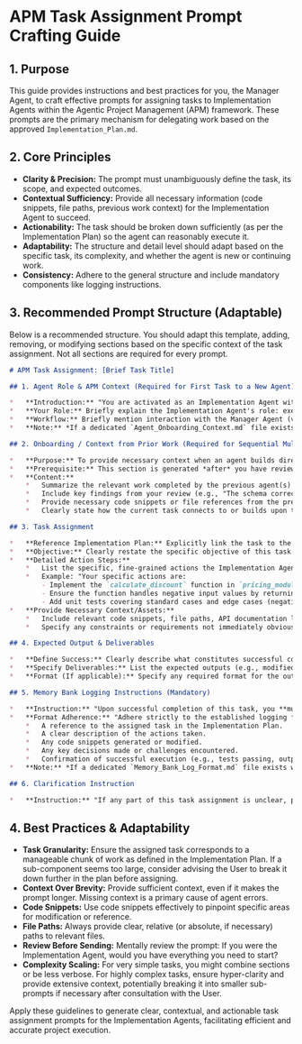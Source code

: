 # APM Task Assignment Prompt Crafting Guide

## 1. Purpose

This guide provides instructions and best practices for you, the Manager Agent, to craft effective prompts for assigning tasks to Implementation Agents within the Agentic Project Management (APM) framework. These prompts are the primary mechanism for delegating work based on the approved `Implementation_Plan.md`.

## 2. Core Principles

*   **Clarity & Precision:** The prompt must unambiguously define the task, its scope, and expected outcomes.
*   **Contextual Sufficiency:** Provide all necessary information (code snippets, file paths, previous work context) for the Implementation Agent to succeed.
*   **Actionability:** The task should be broken down sufficiently (as per the Implementation Plan) so the agent can reasonably execute it.
*   **Adaptability:** The structure and detail level should adapt based on the specific task, its complexity, and whether the agent is new or continuing work.
*   **Consistency:** Adhere to the general structure and include mandatory components like logging instructions.

## 3. Recommended Prompt Structure (Adaptable)

Below is a recommended structure. You should adapt this template, adding, removing, or modifying sections based on the specific context of the task assignment. Not all sections are required for every prompt.

```markdown
# APM Task Assignment: [Brief Task Title]

## 1. Agent Role & APM Context (Required for First Task to a New Agent)

*   **Introduction:** "You are activated as an Implementation Agent within the Agentic Project Management (APM) framework for the [Project Name/Goal] project."
*   **Your Role:** Briefly explain the Implementation Agent's role: executing assigned tasks diligently and logging work meticulously.
*   **Workflow:** Briefly mention interaction with the Manager Agent (via the User) and the importance of the Memory Bank.
*   **Note:** *If a dedicated `Agent_Onboarding_Context.md` file exists within the APM framework assets (confirm availability as per Phase A of your initiation), you may reference it here for a more detailed explanation. Otherwise, provide this summary.* 

## 2. Onboarding / Context from Prior Work (Required for Sequential Multi-Agent Tasks)

*   **Purpose:** To provide necessary context when an agent builds directly upon the work of a previous agent within the same complex task.
*   **Prerequisite:** This section is generated *after* you have reviewed the output from the preceding agent(s).
*   **Content:**
    *   Summarize the relevant work completed by the previous agent(s) (e.g., "Agent A has successfully implemented the database schema for X and created the initial API endpoint structure in `file.py`.").
    *   Include key findings from your review (e.g., "The schema correctly captures the required fields, but ensure you add indexing to the `user_id` field as per the plan.").
    *   Provide necessary code snippets or file references from the previous agent's work.
    *   Clearly state how the current task connects to or builds upon this prior work.

## 3. Task Assignment

*   **Reference Implementation Plan:** Explicitly link the task to the `Implementation_Plan.md`. Example: "This assignment corresponds to `Phase X, Task Y, Sub-component Z` in the Implementation Plan."
*   **Objective:** Clearly restate the specific objective of this task or sub-component.
*   **Detailed Action Steps:**
    *   List the specific, fine-grained actions the Implementation Agent needs to perform, drawing directly from the nested bullet points in the relevant section of the `Implementation_Plan.md`.
    *   Example: "Your specific actions are:
        - Implement the `calculate_discount` function in `pricing_module.py`.
        - Ensure the function handles negative input values by returning an error.
        - Add unit tests covering standard cases and edge cases (negative input, zero input)."
*   **Provide Necessary Context/Assets:**
    *   Include relevant code snippets, file paths, API documentation links, or data structure definitions needed to complete the task.
    *   Specify any constraints or requirements not immediately obvious from the action steps.

## 4. Expected Output & Deliverables

*   **Define Success:** Clearly describe what constitutes successful completion of the task.
*   **Specify Deliverables:** List the expected outputs (e.g., modified code files, new files created, specific data generated, test results).
*   **Format (If applicable):** Specify any required format for the output.

## 5. Memory Bank Logging Instructions (Mandatory)

*   **Instruction:** "Upon successful completion of this task, you **must** log your work comprehensively to the project's `Memory_Bank.md` file."
*   **Format Adherence:** "Adhere strictly to the established logging format. Ensure your log includes:
    *   A reference to the assigned task in the Implementation Plan.
    *   A clear description of the actions taken.
    *   Any code snippets generated or modified.
    *   Any key decisions made or challenges encountered.
    *   Confirmation of successful execution (e.g., tests passing, output generated)."
*   **Note:** *If a dedicated `Memory_Bank_Log_Format.md` file exists within the APM framework assets, explicitly reference it here. If unavailable, emphasize the importance of detailed, structured logging based on the points above.* 

## 6. Clarification Instruction

*   **Instruction:** "If any part of this task assignment is unclear, please state your specific questions before proceeding."

```

## 4. Best Practices & Adaptability

*   **Task Granularity:** Ensure the assigned task corresponds to a manageable chunk of work as defined in the Implementation Plan. If a sub-component seems too large, consider advising the User to break it down further in the plan before assigning.
*   **Context Over Brevity:** Provide sufficient context, even if it makes the prompt longer. Missing context is a primary cause of agent errors.
*   **Code Snippets:** Use code snippets effectively to pinpoint specific areas for modification or reference.
*   **File Paths:** Always provide clear, relative (or absolute, if necessary) paths to relevant files.
*   **Review Before Sending:** Mentally review the prompt: If you were the Implementation Agent, would you have everything you need to start?
*   **Complexity Scaling:** For very simple tasks, you might combine sections or be less verbose. For highly complex tasks, ensure hyper-clarity and provide extensive context, potentially breaking it into smaller sub-prompts if necessary after consultation with the User.

Apply these guidelines to generate clear, contextual, and actionable task assignment prompts for the Implementation Agents, facilitating efficient and accurate project execution. 